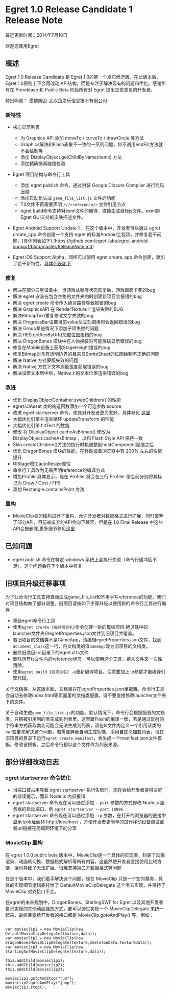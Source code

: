 Egret 1.0 Release Candidate 1 Release Note
===============================

最近更新时间：2014年7月10日

欢迎您使用Egret



## 概述

Egret 1.0 Release Candidate 是 Egret 1.0的第一个发布候选版，在此版本后，Egret 1.0原则上不会再改动 API结构，而是专注于解决现有的问题和优化。感谢所有在 Prerelease 和 Public Beta 阶段所有对 Egret 提出宝贵意见的开发者。

特别鸣谢： 墨麟集团-武汉鱼之乐信息技术有限公司

### 新特性
* 核心显示列表
  * 为 Graphics API 添加 moveTo / curveTo / drawCircle 等方法
  * Graphics解决和Flash表象不一致的一系列问题，如不调用endFill方法就不会绘制等
  * 添加 DisplayObject.getChildByName(name) 方法
  * 添加精确像素碰撞检测


* Egret 项目结构与命令行工具
  * 添加 egret publish 命令，通过封装 Google Closure Compiler 进行代码压缩 
  * 添加自动化生成 ``` game_file_list.js ``` 文件的功能
  * TS文件不再需要声明 ``` ///<reference/> ``` 文件引用节点
  * egret build命令支持对exml文件的编译，直接生成目标js文件。exml是Egret GUI支持的皮肤描述文件。

* Egret Android Support Update 1 ，在这个版本中，开发者可以通过 egret create_cpp 命令创建一个支持 egret 的标准Android工程项，并修复若干问题，[具体列表如下] (https://github.com/egret-labs/egret-android-support/blob/master/ReleaseNote.md)
* Egret iOS Support Alpha，同样可以使用 egret create_app 命令创建，添加了若干新特性，[具体列表如下](https://github.com/egret-labs/egret-ios-support/blob/master/ReleaseNote.md)

### 修复

* 解决在部分三星设备中，当游戏从锁屏状态恢复后，游戏画面卡死的bug
* 解决 egret 安装在包含空格的文件夹内时创建新项目会报错的bug
* 解决 egret create 命令传入绝对路径导致报错的bug
* 解决 GraphicsAPI 在 RenderTexture上渲染失败的BUG
* 解决BitmapText重复修改文字失效的bug
* 解决 ProgressBar设置当前value后立刻调用时会返回错误的bug
* 解决 Group某些情况下添加子项失败的问题
* 解决 RES.getResByUrl()加载位图报错的bug
* 解决 DragonBones 模块中在人物换装时可能层级显示错误的bug
* 修复在Mobile设备上获取StageHeight错误的bug 
* 修复Bitmap对含有透明边界的且来自SpriteSheet的位图绘制不正确的问题
* 解决 Native 方式蒙版失效的问题
* 解决 Native 方式下文本测量宽度获取错误的bug
* 解决设置文本居中后，Native上的文本位置渲染错误的bug


### 改进

* 优化 DisplayObjectContainer.swapChildren() 的性能
* egret.UIAsset 类的构造函数添加一个可选参数 source 
* 改进 egret startserver 命令，使其对开发者更为友好，具体参见 [这里](#tag1)
* 大幅优化引擎主渲染循环 updateTransform 的性能
* 大幅优化引擎 hitTest 的性能
* 修改 将 DisplayObject.cacheAsBitmap() 修改为 DisplayObject.cacheAsBitmap ，以和 Flash Style API 保持一致
* Skin.createChildren()方法的执行时机调整到hostComponent赋值之后
* 优化 DragonBones 模块的性能，在移动设备浏览器中有 200% 左右的性能提升
* UIStage增加autoResize属性
* 命令行工具改为无需声明reference的编译方式
* 增加Profiler具体显示，现在 Profiler 将会在三行 Profiler 信息前分别将其标记为 Draw / Cost / FPS
* 添加 Rectangle.containsPoint 方法

### 重构

* MovieClip类的结构进行了重构，允许开发者对数据格式进行扩展，同时废弃了部分API，目前被废弃的API会向下兼容，但是在 1.0 Final Release 中这些API会被删除,更多细节参见[这里](#tag2)


## 已知问题
* egret publish 命令在特定 windows 系统上会执行失败（命令行缓冲区不足），这个问题会在下个版本中修复


## 旧项目升级迁移事项

为了让命令行工具支持自动生成game_file_list和不用手写reference的功能，我们对项目结构做了部分调整。旧项目请按如下步骤升级以使用新的命令行工具进行编译：

* 重装egret命令行工具
* 使用```egret create {临时项目名}```命令创建一新的模板项目,拷贝其中的launcher文件夹和egretProperties.json文件到旧项目并覆盖。
* 若旧项目的文档类不是GameApp，请编辑egretProperties.json文件，找到```document_class```这一行，将文档类的值```GameApp```改为旧项目的文档类。
* 删除旧项目src目录下的egret.d.ts文件
* 删除所有ts文件内的reference标签，可以使用[这个工具](https://download.egret-labs.org/?id=TsReferenceTool)，拖入文件夹一次性清除。
* 使用```egret build {旧项目名} -e```重新编译项目。注意要加上-e参数才能编译引擎代码。

关于文档类，从这版本起，文档类只在egretProperties.json里配置。命令行工具会自动去修改index.html等页面里的文档类配置。请不要直接修改launcher文件夹下的文件。

关于自动生成```game_file_list.js```的功能。默认情况下，命令行会根据配置的文档类，只把被引用到的类生成到列表里。这里跟Flash的编译一致，若是通过反射的字符串方式获取类名可能会无法生成到列表，请在ts文件内定义一个引用该类的var变量来解决这个问题。若需要屏蔽自动生成功能，采用自定义加载列表。请在旧项目的目录下运行```egret create_manifest```，会生成一个manifest.json文件模板。修改该模板，之后命令行都以这个文件作为列表来源。


## 部分详细改动日志
<a name="tag1"></a>
### egret startserver 命令优化
* 当端口被占用导致 egret startserver 执行失败时，现在会给开发者提供友好的错误提示，而非 Node.js 内部报错
* egret startserver 命令现在可以通过添加 ``` --port ``` 参数的方式修改 Node.js 服务器的启动端口，例 ``` egret startserver --port 10086 ```
* egret startserver 命令现在可以通过添加 ``` -ip ``` 参数，在打开的浏览器的链接中显示 ip地址而非 http://localhost ，方便开发者更简单的进行移动设备调试或者url链接在局域网环境下的分享 

<a name="tag2"></a>
### MovieClip 重构
在 egret 1.0.0 public beta 版本中，MovieClip是一个具体的实现类，封装了动画渲染、动画帧切换、数据格式解析等所有内容，这虽然使开发者直接使用比较方便，但也导致了无法扩展、很难支持第三方数据格式等问题

在这个版本中，我们着手解决这个问题，现在 MovieClip 只是一个空的基类，具体的实现细节逻辑委托给了 DefaultMovieClipDelegate 这个类去实现，并保持了 MovieClip 对外接口不变。

在egret的未来规划中，DragonBones、StarlingSWF for Egret 以及其他开发者自己实现的其他动画播放方式，都可以通过实现一个 MovieClipDelegate 来统一起来，最终暴露给开发者的接口都是 MovieClip.gotoAndPlay() 等，例如：

```

var movieclip1 = new MovieClip(new DefaultMovieClipDelegate(texture,data));
var movieclip2 = new MovieClip(new DragonBonesMovieClipDelegate(texture,skeletonData,textureData));
var movieclip3 = new MovieClip(new StarlingSwfMovieClipDelegate(texture,data));

this.addChild(movieclip1);
this.addChild(movieclip2);
this.addChild(movieclip3);

movieclip1.gotoAndStop("run");
movieclip2.gotoAndPlay("jump");
movieclip3.stop();


```




